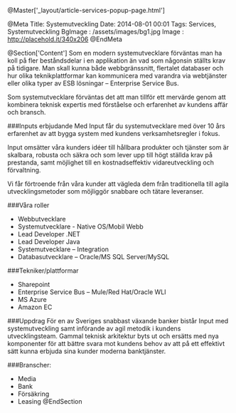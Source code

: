 @Master['_layout/article-services-popup-page.html']

@Meta
Title: Systemutveckling
Date: 2014-08-01 00:01
Tags: Services, Systemutveckling
BgImage : /assets/images/bg1.jpg
Image : http://placehold.it/340x206
@EndMeta

@Section['Content']
Som en modern systemutvecklare förväntas man ha koll på fler beståndsdelar i en applikation än vad som någonsin ställts krav på tidigare. Man skall kunna både webbgränssnitt, flertalet databaser och hur olika teknikplattformar kan kommunicera med varandra via webtjänster eller olika typer av ESB lösningar – Enterprise Service Bus.


Som systemutvecklare förväntas det att man tillför ett mervärde genom att kombinera teknisk expertis med förståelse och erfarenhet av kundens affär och bransch.

###Inputs erbjudande
Med Input får du systemutvecklare med över 10 års erfarenhet av att bygga system med kundens verksamhetsregler i fokus.


Input omsätter våra kunders idéer till hållbara produkter och tjänster som är skalbara, robusta och säkra och som lever upp till högt ställda krav på prestanda, samt möjlighet till en kostnadseffektiv vidareutveckling och förvaltning.


Vi får förtroende från våra kunder att vägleda dem från traditionella till agila utvecklingsmetoder som möjliggör snabbare och tätare leveranser.


###Våra roller
* Webbutvecklare 
* Systemutvecklare - Native OS/Mobil Webb
* Lead Developer .NET
* Lead Developer Java
* Systemutvecklare – Integration
* Databasutvecklare – Oracle/MS SQL Server/MySQL


###Tekniker/plattformar 
* Sharepoint
* Enterprise Service Bus – Mule/Red Hat/Oracle WLI
* MS Azure
* Amazon EC

###Uppdrag
För en av Sveriges snabbast växande banker bistår Input med systemutveckling samt införande av agil metodik i kundens utvecklingsteam. Gammal teknisk arkitektur byts ut och ersätts med nya komponenter för att bättre svara mot kundens behov av att på ett effektivt sätt kunna erbjuda sina kunder moderna banktjänster.

###Branscher:
* Media
* Bank
* Försäkring
* Leasing
@EndSection